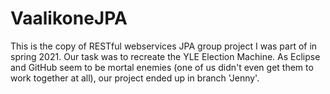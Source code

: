 # VaalikoneJPA

This is the copy of RESTful webservices JPA group project I was part of in spring 2021. Our task was to recreate the YLE Election Machine.  As Eclipse and GitHub seem to be mortal enemies (one of us didn't even get them to work together at all), our project ended up in branch 'Jenny'.
